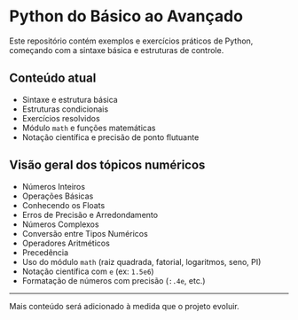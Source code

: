 # Python do Básico ao Avançado

Este repositório contém exemplos e exercícios práticos de Python, começando com a sintaxe básica e estruturas de controle.

## Conteúdo atual

- Sintaxe e estrutura básica
- Estruturas condicionais
- Exercícios resolvidos
- Módulo `math` e funções matemáticas
- Notação científica e precisão de ponto flutuante

## Visão geral dos tópicos numéricos

- Números Inteiros
- Operações Básicas
- Conhecendo os Floats
- Erros de Precisão e Arredondamento
- Números Complexos
- Conversão entre Tipos Numéricos
- Operadores Aritméticos
- Precedência
- Uso do módulo `math` (raiz quadrada, fatorial, logaritmos, seno, PI)
- Notação científica com `e` (ex: `1.5e6`)
- Formatação de números com precisão (`:.4e`, etc.)

---

Mais conteúdo será adicionado à medida que o projeto evoluir.
